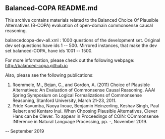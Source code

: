 ## Balanced-COPA README.md

This archive contains materials related to the Balanced Choice Of Plausible Alternatives (B-COPA) evaluation of open-domain commonsense causal reasoning.

balancedcopa-dev-all.xml : 1000 questions of the development set. Original dev set questions have ids 1 \-\- 500. Mirrored instances, that make the dev set balanced-COPA, have ids 1001 \-\- 1500.

For more information, please check out the following webpage:
<http://balanced-copa.github.io>

Also, please see the following publications:

1. Roemmele, M., Bejan, C., and Gordon, A. (2011) Choice of Plausible Alternatives: An Evaluation of Commonsense Causal Reasoning. AAAI Spring Symposium on Logical Formalizations of Commonsense Reasoning, Stanford University, March 21-23, 2011.
2. Pride Kavumba, Naoya Inoue, Benjamin Heinzerling, Keshav Singh, Paul Reisert and Kentaro Inui. When Choosing Plausible Alternatives, Clever Hans can be Clever. To appear in Proceedings of COIN: COmmonsense INference in Natural Language Processing, pp. _-_, November 2019.

--
September 2019
